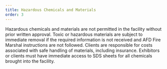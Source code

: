 ```yaml
---
title: Hazardous Chemicals and Materials
order: 3
---
```


Hazardous chemicals and materials are not permitted in the facility without prior written approval. Toxic or hazardous materials are subject to immediate removal if the required information is not received and AFD Fire Marshal instructions are not followed. Clients are responsible for costs associated with safe handling of materials, including insurance. Exhibitors or clients must have immediate access to SDS sheets for all chemicals brought into the facility.
